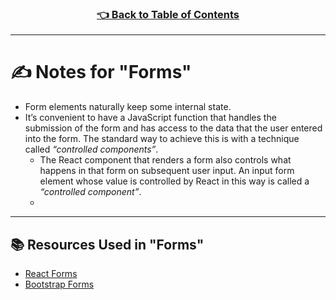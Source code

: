 <h3 align="center"><a href="../table_of_contents.md">👈 Back to Table of Contents</a></h3>

---

# ✍️ Notes for "Forms"
- Form elements naturally keep some internal state.
- It’s convenient to have a JavaScript function that handles the submission of the form and has access to the data that the user entered into the form. The standard way to achieve this is with a technique called *“controlled components”*.
  - The React component that renders a form also controls what happens in that form on subsequent user input. An input form element whose value is controlled by React in this way is called a *“controlled component”*.
  - 

---

## 📚 Resources Used in "Forms"
- [React Forms](https://reactjs.org/docs/forms.html)
- [Bootstrap Forms](https://react-bootstrap.github.io/components/forms/)

